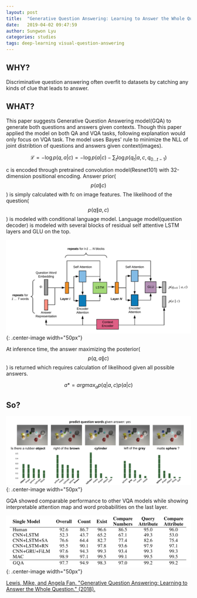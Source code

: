 ```yaml
---
layout: post
title:  "Generative Question Answering: Learning to Answer the Whole Question"
date:   2019-04-02 09:47:59
author: Sungwon Lyu
categories: studies
tags: deep-learning visual-question-answering
---
```

## WHY? 
Discriminative question answering often overfit to datasets by catching any kinds of clue that leads to answer.  

## WHAT?
This paper suggests Generative Question Answering model(GQA) to generate both questions and answers given contexts. Though this paper applied the model on both QA and VQA tasks, following explanation would only focus on VQA task. The model uses Bayes' rule to minimize the NLL of joint distribtion of questions and answers given context(images).  

$$
\mathcal{L} = -\log p(q,a|c) = -\log p(a|c) - \sum_t \log p(q_t|a, c, q_{0 ... t-1})
$$

c is encoded through pretrained convolution model(Resnet101) with 32-dimension positional encoding. Answer prior($$p(a\|c)$$) is simply calculated with fc on image features. The likelihood of the question($$p(q\|a, c)$$) is modeled with conditional language model. Language model(question decoder) is modeled with several blocks of residual self attentive LSTM layers and GLU on the top. 

![image](/assets/images/gqa1.png){: .center-image width="50px"}

At inference time, the answer maximizing the posterior($$p(q,a\|c)$$) is returned which requires calculation of likelihood given all possible answers.

$$
a* = argmax_a p(q|a,c)p(a|c)
$$

## So?
![image](/assets/images/gqa2.png){: .center-image width="50px"}

GQA showed comparable performance to other VQA models while showing interpretable attention map and word probabilities on the last layer.

![image](/assets/images/gqa3.png){: .center-image width="50px"}

[Lewis, Mike, and Angela Fan. "Generative Question Answering: Learning to Answer the Whole Question." (2018).](https://openreview.net/forum?id=Bkx0RjA9tX)


